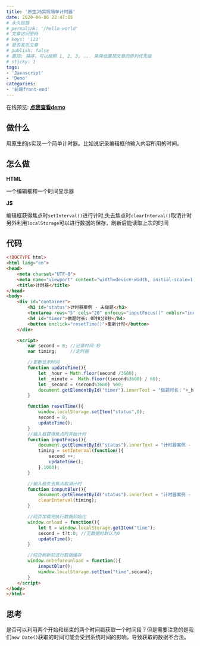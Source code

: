 ```yaml
---
title: '原生JS实现简单计时器'
date: 2020-06-06 22:47:05
# 永久链接
# permalink: '/hello-world'
# 文章访问密码
# keys: '123'
# 是否发布文章
# publish: false
# 置顶: 降序，可以按照 1, 2, 3, ... 来降低置顶文章的排列优先级
# sticky: 1
tags:
- 'Javascript'
- 'Demo'
categories:
- '前端front-end'
---
```


在线预览: **[点我查看demo](http://demo.chanx.tech/timer.html)**
<!-- more -->

## 做什么
用原生的js实现一个简单计时器。比如说记录编辑框他输入内容所用的时间。
## 怎么做
**HTML**

一个编辑框和一个时间显示器

**JS**

编辑框获得焦点时`setInterval()`进行计时,失去焦点时`clearInterval()`取消计时
另外利用`localStorage`可以进行数据的保存，刷新后能读取上次的时间

## 代码
```html
<!DOCTYPE html>
<html lang="en">
<head>
    <meta charset="UTF-8">
    <meta name="viewport" content="width=device-width, initial-scale=1.0">
    <title>计时器</title>
</head>
<body>
    <div id="container">
        <h3 id="status">计时器案例 - 未做题</h3>
        <textarea rows="5" cols="20" onfocus="inputFocus()" onblur="innputBlur()" placeholder="点击输入框开始计时"></textarea>
        <h4 id="timer">做题时长: 0时0分0秒</h4>
        <button onclick="resetTime()">重新计时</button>
    </div>

    <script>
        var second = 0; //记录时间-秒
        var timing;     //定时器

        //更新显示时间
        function updateTime(){
            let _hour = Math.floor(second /3600);
            let _minute =  Math.floor((second%3600) / 60);
            let _second = (second%3600) %60;
            document.getElementById("timer").innerText = "做题时长："+_hour+"时"+_minute+"分"+_second+"秒";
        }

        function resetTime(){
            window.localStorage.setItem("status",0);
            second = 0;
            updateTime();
        }
        //输入框获得焦点时开始计时
        function inputFocus(){
            document.getElementById("status").innerText = "计时器案例 - 做题中";
            timing = setInterval(function(){
                second ++;
                updateTime();
            },1000);
        }

        //输入框失去焦点取消计时
        function innputBlur(){
            document.getElementById("status").innerText = "计时器案例 - 未做题";
            clearInterval(timing);
        }

        //网页加载完执行数据初始化
        window.onload = function(){
            let t = window.localStorage.getItem("time");
            second = t?t:0; //无数据时默认为0
            updateTime();
        }

        //网页刷新前进行数据缓存
        window.onbeforeunload = function(){
            innputBlur();
            window.localStorage.setItem("time",second);
        }
    </script>
</body>
</html>
```

## 思考

是否可以利用两个开始和结束的两个时间戳获取一个时间段？但是需要注意的是我们`new Date()`获取的时间可能会受到系统时间的影响，导致获取的数据不合法。